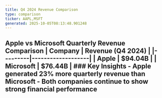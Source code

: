 ```yaml
---
title: Q4 2024 Revenue Comparison
type: comparison
ticker: AAPL,MSFT
generated: 2025-10-05T08:13:48.901248
---
```


## Apple vs Microsoft Quarterly Revenue Comparison | Company | Revenue (Q4 2024) | |---------|-------------------| | Apple | $94.04B | | Microsoft | $76.44B | ### Key Insights - Apple generated 23% more quarterly revenue than Microsoft - Both companies continue to show strong financial performance